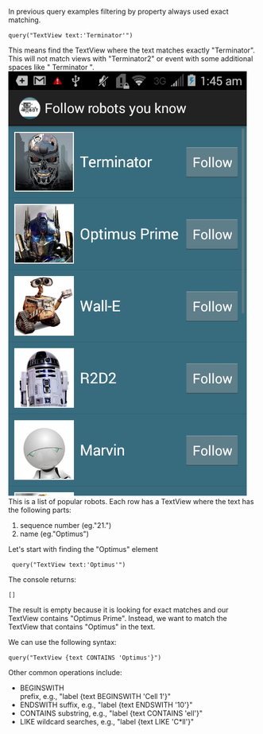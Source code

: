 In previous query examples filtering by property always used exact matching.
```
query("TextView text:'Terminator'")
```
This means find the TextView where the text matches exactly "Terminator". This will not match views with "Terminator2" or event with some additional spaces like " Terminator ".
![](.guides/img/PartialMatching.png)
This is a list of popular robots. Each row has a TextView where the text has the following parts:
1) sequence number (eg."21.")
2) name (eg."Optimus")

Let's start with finding the "Optimus" element
```
 query("TextView text:'Optimus'")
```
The console returns:
```
[]
```
The result is empty because it is looking for exact matches and our TextView contains "Optimus Prime". Instead, we want to match the TextView that contains "Optimus" in the text.

We can use the following syntax:
```
query("TextView {text CONTAINS 'Optimus'}")
```

Other common operations include:
- BEGINSWITH  
prefix, e.g., "label {text BEGINSWITH 'Cell 1'}"
- ENDSWITH 
suffix, e.g., "label {text ENDSWITH '10'}"
- CONTAINS 
substring, e.g., "label {text CONTAINS 'ell'}"
- LIKE
wildcard searches, e.g., "label {text LIKE 'C*ll'}"

